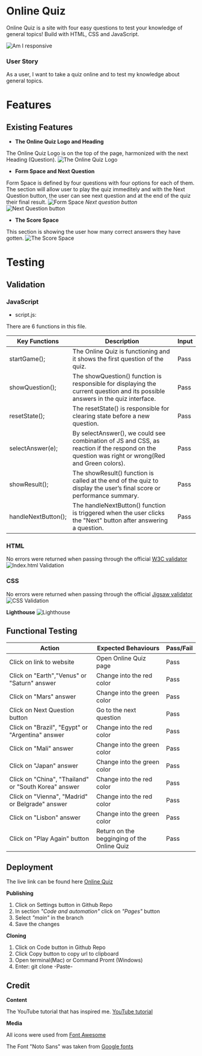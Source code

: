 # Online Quiz
Online Quiz is a site with four easy questions to test your knowledge of general topics! Build with HTML, CSS and JavaScript.

 ![Am I responsive](/assets/images/am%20i%20responsive.png)
 ### **User Story**
As a user, I want to take a quiz online and to test my knowledge about general topics.
# Features
## Existing Features 
  
 + **The Online Quiz Logo and Heading**

 The Online Quiz Logo is on the top of the page, harmonized with the next Heading (Question).
 ![The Online Quiz Logo](./assets/images/The%20Online%20Quiz%20Logo%20and%20Heading.png)

+ **Form Space and Next Question**

Form Space is defined by four questions with four options for each of them.
The section will allow user to play the quiz immeditely and with the Next Question button, the user can see next question and at the end of the quiz their final result.
![Form Space ](./assets/images/Form%20space.png)
*Next question button*
![Next Question button](./assets//images/Next%20question.png)


+ **The Score Space**

This section is showing the user how many correct answers they have gotten.
![The Score Space](./assets/images/Score%20space.png)


# Testing

## Validation

 ### **JavaScript**
 + script.js:

 There are 6 functions in this file.

 | Key Functions | Description | Input | 
|---------------|-------------|-------|
|startGame();          |    The Online Quiz is functioning and it shows the first question of the quiz.         |  Pass     | 
|showQuestion();   |  The showQuestion() function is responsible for displaying the current question and its possible answers in the quiz interface.           |  Pass     |         
|resetState();            |  The resetState() is responsible  for clearing state before a new  question.        |  Pass     |
|selectAnswer(e);|  By selectAnswer(), we could see combination of JS and CSS, as reaction if the respond on the question was right or wrong(Red and Green colors).  | Pass |
|showResult();|  The showResult() function is called at the end of the quiz to display the user’s final score or performance summary.     | Pass |
|handleNextButton();|The handleNextButton() function is triggered when the user clicks the "Next" button after answering a question. | Pass |



 ### **HTML**
 No errors were returned when passing through the official [W3C validator](https://validator.w3.org/)
 ![Index.html  Validation](./assets/images/html%20validator.png)


 ### **CSS**
No errors were returned when passing through the official [Jigsaw validator](https://jigsaw.w3.org/css-validator/)
![CSS Validation](./assets/images/css%20validator.png)

**Lighthouse**
![Lighthouse](./assets/images/lighthouse.png)

## Functional Testing
| Action | Expected Behaviours | Pass/Fail |
|--------|---------------------|------------|
|Click on link to website    | Open Online Quiz page                     |    Pass        |        
|Click on "Earth","Venus" or "Saturn" answer   |Change into the red color                       |      Pass      |       
|Click on "Mars" answer    |Change into the green color          |     Pass       |        
|Click on Next Question button    |Go to the next question                  |  Pass          |
|Click on "Brazil", "Egypt" or "Argentina" answer   |Change into the red color               |         Pass   |       
|Click on "Mali" answer    |Change into the green color                   |      Pass      |        
|Click on "Japan" answer  |Change into the green color                 |        Pass    |
|Click on "China", "Thailand" or "South Korea" answer      |Change into the red color                 |       Pass     |       
|Click on "Vienna", "Madrid" or Belgrade" answer      |Change into the red color            |   Pass         |        
|Click on "Lisbon" answer   |Change into the green color                    |    Pass        |
|Click on "Play Again" button    |Return on the begginging of the Online Quiz             |      Pass      |       



 ## Deployment
 The live link can be found here [Online Quiz](https://indiica.github.io/online-quiz/)

**Publishing**
1. Click on Settings button in Github Repo
2. In section *"Code and automation"* click on *"Pages"* button
3. Select *"main"* in the branch
4. Save the changes


**Cloning**
1. Click on Code button in Github Repo
2. Click Copy button to copy url to clipboard
3. Open terminal(Mac) or Command Promt (Windows)
4. Enter: git clone -Paste-


 ## Credit
**Content**

The YouTube tutorial that has inspired me. [YouTube tutorial](https://www.youtube.com/watch?v=PBcqGxrr9g8)

**Media**


All icons were used from [Font Awesome](https://fontawesome.com)


The Font "Noto Sans" was taken from [Google fonts](https://fonts.google.com/)
